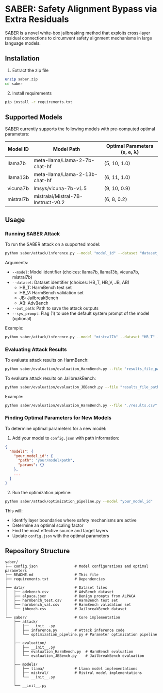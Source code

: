 # SABER: Safety Alignment Bypass via Extra Residuals

SABER is a novel white-box jailbreaking method that exploits cross-layer residual connections to circumvent safety alignment mechanisms in large language models.

## Installation

1. Extract the zip file
```bash
unzip saber.zip
cd saber
```

2. Install requirements
```bash
pip install -r requirements.txt
```

## Supported Models

SABER currently supports the following models with pre-computed optimal parameters:

| Model ID | Model Path | Optimal Parameters (s, e, λ) |
|----------|------------|------------------------------|
| llama7b | meta-llama/Llama-2-7b-chat-hf | (5, 10, 1.0) |
| llama13b | meta-llama/Llama-2-13b-chat-hf | (6, 11, 1.0) |
| vicuna7b | lmsys/vicuna-7b-v1.5 | (9, 10, 0.9) |
| mistral7b | mistralai/Mistral-7B-Instruct-v0.2 | (6, 8, 0.2) |

## Usage

### Running SABER Attack

To run the SABER attack on a supported model:

```bash
python saber/attack/inference.py --model "model_id" --dataset "dataset_id" --out_path "output_path" [--sys_prompt 1]
```

Arguments:
- `--model`: Model identifier (choices: llama7b, llama13b, vicuna7b, mistral7b)
- `--dataset`: Dataset identifier (choices: HB_T, HB_V, JB, AB)
  - HB_T: HarmBench test set
  - HB_V: HarmBench validation set
  - JB: JailbreakBench
  - AB: AdvBench
- `--out_path`: Path to save the attack outputs
- `--sys_prompt`: Flag (1) to use the default system prompt of the model (optional)

Example:
```bash
python saber/attack/inference.py --model "mistral7b" --dataset "HB_T" --out_path "./results.csv"
```

### Evaluating Attack Results

To evaluate attack results on HarmBench:
```bash
python saber/evaluation/evaluation_HarmBench.py --file "results_file_path"
```

To evaluate attack results on JailbreakBench:
```bash
python saber/evaluation/evaluation_JBBench.py --file "results_file_path"
```

Example:
```bash
python saber/evaluation/evaluation_HarmBench.py --file "./results.csv"
```

### Finding Optimal Parameters for New Models

To determine optimal parameters for a new model:

1. Add your model to `config.json` with path information:
```json
{
  "models": {
    "your_model_id": {
      "path": "your/model/path",
      "params": {}
    },
    ...
  }
}
```

2. Run the optimization pipeline:
```bash
python saber/attack/optimization_pipeline.py --model "your_model_id"
```

This will:
- Identify layer boundaries where safety mechanisms are active
- Determine an optimal scaling factor
- Find the most effective source and target layers
- Update `config.json` with the optimal parameters

## Repository Structure

```
saber/
├── config.json                 # Model configurations and optimal parameters
├── README.md                   # This file
├── requirements.txt            # Dependencies
│
├── data/                       # Dataset files
│   ├── advbench.csv            # AdvBench dataset
│   ├── alpaca.json             # Benign prompts from ALPACA
│   ├── harmbench_test.csv      # HarmBench test set
│   ├── harmbench_val.csv       # HarmBench validation set
│   └── jbbench.csv             # JailbreakBench dataset
│
└── saber/                      # Core implementation
    ├── attack/
    │   ├── __init__.py
    │   ├── inference.py        # Attack inference code
    │   └── optimization_pipeline.py # Parameter optimization pipeline
    │
    ├── evaluation/
    │   ├── __init__.py
    │   ├── evaluation_HarmBench.py  # HarmBench evaluation
    │   └── evaluation_JBBench.py    # JailbreakBench evaluation
    │
    ├── models/
    │   ├── llama/              # Llama model implementations
    │   ├── mistral/            # Mistral model implementations
    │   └── __init__.py
    │
    └── __init__.py
```
